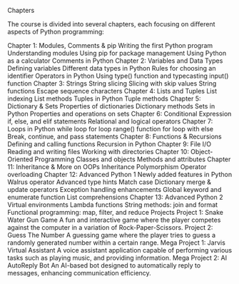 Chapters

The course is divided into several chapters, each focusing on different aspects of Python programming:

Chapter 1: Modules, Comments & pip
Writing the first Python program
Understanding modules
Using pip for package management
Using Python as a calculator
Comments in Python
Chapter 2: Variables and Data Types
Defining variables
Different data types in Python
Rules for choosing an identifier
Operators in Python
Using type() function and typecasting
input() function
Chapter 3: Strings
String slicing
Slicing with skip values
String functions
Escape sequence characters
Chapter 4: Lists and Tuples
List indexing
List methods
Tuples in Python
Tuple methods
Chapter 5: Dictionary & Sets
Properties of dictionaries
Dictionary methods
Sets in Python
Properties and operations on sets
Chapter 6: Conditional Expression
if, else, and elif statements
Relational and logical operators
Chapter 7: Loops in Python
while loop
for loop
range() function
for loop with else
Break, continue, and pass statements
Chapter 8: Functions & Recursions
Defining and calling functions
Recursion in Python
Chapter 9: File I/O
Reading and writing files
Working with directories
Chapter 10: Object-Oriented Programming
Classes and objects
Methods and attributes
Chapter 11: Inheritance & More on OOPs
Inheritance
Polymorphism
Operator overloading
Chapter 12: Advanced Python 1
Newly added features in Python
Walrus operator
Advanced type hints
Match case
Dictionary merge & update operators
Exception handling enhancements
Global keyword and enumerate function
List comprehensions
Chapter 13: Advanced Python 2
Virtual environments
Lambda functions
String methods: join and format
Functional programming: map, filter, and reduce
Projects
Project 1: Snake Water Gun Game
A fun and interactive game where the player competes against the computer in a variation of Rock-Paper-Scissors.
Project 2: Guess The Number
A guessing game where the player tries to guess a randomly generated number within a certain range.
Mega Project 1: Jarvis Virtual Assistant
A voice assistant application capable of performing various tasks such as playing music, and providing information.
Mega Project 2: AI AutoReply Bot
An AI-based bot designed to automatically reply to messages, enhancing communication efficiency.
